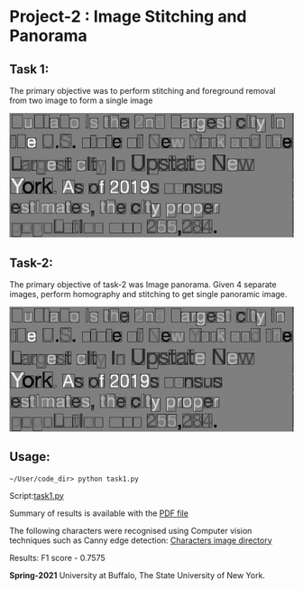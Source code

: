 
# Project-2 : Image Stitching and Panorama


## Task 1: 
The primary objective was to perform stitching and foreground removal from two image to form a single image

![Task1](https://github.com/jmudit19/CSE-573_Computer_Vision/blob/main/Project-1%20Optical%20Character%20Recognition%20-%20CV/data/result.JPG)

## Task-2:
The primary objective of task-2 was Image panorama. Given 4 separate images, perform 
homography and stitching to get single panoramic image.

![Task2](https://github.com/jmudit19/CSE-573_Computer_Vision/blob/main/Project-1%20Optical%20Character%20Recognition%20-%20CV/data/result.JPG)

## Usage:
```
~/User/code_dir> python task1.py
```
Script:[task1.py](https://github.com/jmudit19/CSE-573_Computer_Vision/blob/main/Project-1%20Optical%20Character%20Recognition%20-%20CV/task1.py)

Summary of results is available with the [PDF file](https://github.com/jmudit19/CSE-573_Computer_Vision/blob/main/Project-1%20Optical%20Character%20Recognition%20-%20CV/report.pdf)

The following characters were recognised using Computer vision techniques such as Canny edge detection: [Characters image directory](https://github.com/jmudit19/CSE-573_Computer_Vision/tree/main/Project-1%20Optical%20Character%20Recognition%20-%20CV/data/characters)

Results: F1 score - 0.7575

**Spring-2021**
University at Buffalo, The State University of New York.